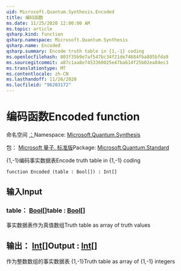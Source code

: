 ```yaml
---
uid: Microsoft.Quantum.Synthesis.Encoded
title: 编码函数
ms.date: 11/25/2020 12:00:00 AM
ms.topic: article
qsharp.kind: function
qsharp.namespace: Microsoft.Quantum.Synthesis
qsharp.name: Encoded
qsharp.summary: Encode truth table in {1,-1} coding
ms.openlocfilehash: 803f35b9e7af547bc34f21de74684fba885bfda9
ms.sourcegitcommit: a87c1aa8e7453360025e47ba614f25b02ea84ec3
ms.translationtype: MT
ms.contentlocale: zh-CN
ms.lasthandoff: 11/26/2020
ms.locfileid: "96203172"
---
```

# <a name="encoded-function"></a><span data-ttu-id="15ba4-102">编码函数</span><span class="sxs-lookup"><span data-stu-id="15ba4-102">Encoded function</span></span>

<span data-ttu-id="15ba4-103">命名空间 [：](xref:Microsoft.Quantum.Synthesis)</span><span class="sxs-lookup"><span data-stu-id="15ba4-103">Namespace: [Microsoft.Quantum.Synthesis](xref:Microsoft.Quantum.Synthesis)</span></span>

<span data-ttu-id="15ba4-104">包： [Microsoft 量子. 标准版](https://nuget.org/packages/Microsoft.Quantum.Standard)</span><span class="sxs-lookup"><span data-stu-id="15ba4-104">Package: [Microsoft.Quantum.Standard](https://nuget.org/packages/Microsoft.Quantum.Standard)</span></span>


<span data-ttu-id="15ba4-105">{1,-1}编码事实数据表</span><span class="sxs-lookup"><span data-stu-id="15ba4-105">Encode truth table in {1,-1} coding</span></span>

```qsharp
function Encoded (table : Bool[]) : Int[]
```


## <a name="input"></a><span data-ttu-id="15ba4-106">输入</span><span class="sxs-lookup"><span data-stu-id="15ba4-106">Input</span></span>

### <a name="table--bool"></a><span data-ttu-id="15ba4-107">table： [Bool](xref:microsoft.quantum.lang-ref.bool)[]</span><span class="sxs-lookup"><span data-stu-id="15ba4-107">table : [Bool](xref:microsoft.quantum.lang-ref.bool)[]</span></span>

<span data-ttu-id="15ba4-108">事实数据表作为真值数组</span><span class="sxs-lookup"><span data-stu-id="15ba4-108">Truth table as array of truth values</span></span>



## <a name="output--int"></a><span data-ttu-id="15ba4-109">输出： [Int](xref:microsoft.quantum.lang-ref.int)[]</span><span class="sxs-lookup"><span data-stu-id="15ba4-109">Output : [Int](xref:microsoft.quantum.lang-ref.int)[]</span></span>

<span data-ttu-id="15ba4-110">作为整数数组的事实数据表 {1,-1}</span><span class="sxs-lookup"><span data-stu-id="15ba4-110">Truth table as array of {1,-1} integers</span></span>